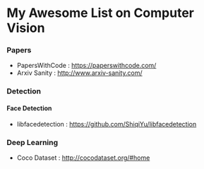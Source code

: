 # My Awesome List on Computer Vision

### Papers

- PapersWithCode : https://paperswithcode.com/
- Arxiv Sanity : http://www.arxiv-sanity.com/

### Detection

#### Face Detection

- libfacedetection : https://github.com/ShiqiYu/libfacedetection

### Deep Learning

- Coco Dataset : http://cocodataset.org/#home
